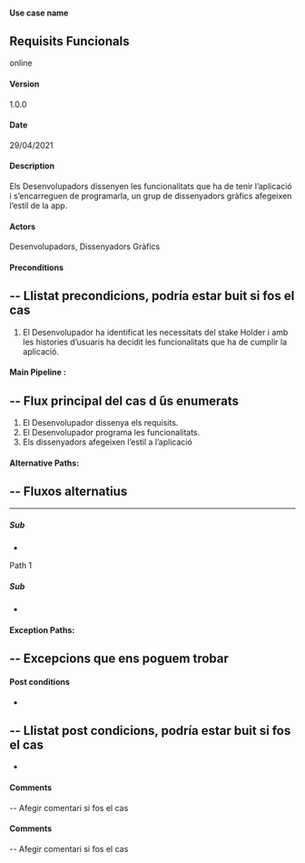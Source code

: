 #### Use case name
Requisits Funcionals
-
online
#### Version
1.0.0
#### Date
29/04/2021
#### Description
Els Desenvolupadors dissenyen les funcionalitats que ha de tenir l’aplicació i s’encarreguen de programarla, un grup de dissenyadors gràfics afegeixen l’estil de la app.
#### Actors
Desenvolupadors, Dissenyadors Gràfics
#### Preconditions
--
Llistat precondicions, podría
estar buit si fos el cas
--
1. El Desenvolupador ha identificat les necessitats del stake Holder i amb les histories d’usuaris ha decidit les funcionalitats que ha de cumplir la aplicació.
 
#### Main Pipeline :
--
Flux principal del cas d ́ús enumerats
--
1. El Desenvolupador dissenya els requisits.
2. El Desenvolupador programa les funcionalitats.
3. Els dissenyadors afegeixen l’estil a l’aplicació
 
#### Alternative Paths:
--
Fluxos alternatius
--
---
##### Sub
-
Path 1
##### Sub
-
#### Exception Paths:
--
Excepcions que ens poguem trobar
--
#### Post conditions
-
--
Llistat post condicions, podría estar buit si fos el cas
--
-
#### Comments
--
Afegir comentari si fos el cas
#### Comments
--
Afegir comentari si fos el cas
